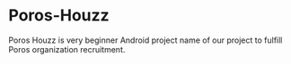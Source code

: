 # Poros-Houzz
Poros Houzz is very beginner Android project name of our project to fulfill Poros organization recruitment.

